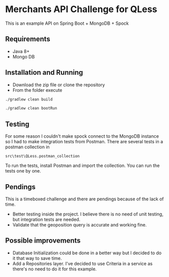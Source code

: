 

# Merchants API Challenge for QLess

This is an example API on Spring Boot + MongoDB + Spock

## Requirements
* Java 8+
* Mongo DB

## Installation and Running

* Download the zip file or clone the repository
* From the folder execute
```bash
./gradlew clean build

./gradlew clean bootRun
```

## Testing
For some reason I couldn't make spock connect to the MongoDB instance so I had to make integration tests from Postman.
There are several tests in a postman collection in
```
src\test\QLess.postman_collection
```

To run the tests, install Postman and import the collection. You can run the tests one by one.

## Pendings
This is a timeboxed challenge and there are pendings because of the lack of time.

* Better testing inside the project. I believe there is no need of unit testing, but integration tests are needed.
* Validate that the geoposition query is accurate and working fine.

## Possible improvements
* Database Initialization could be done in a better way but I decided to do it that way to save time.
* Add a Repositories layer. I've decided to use Criteria in a service as there's no need to do it for this example.

